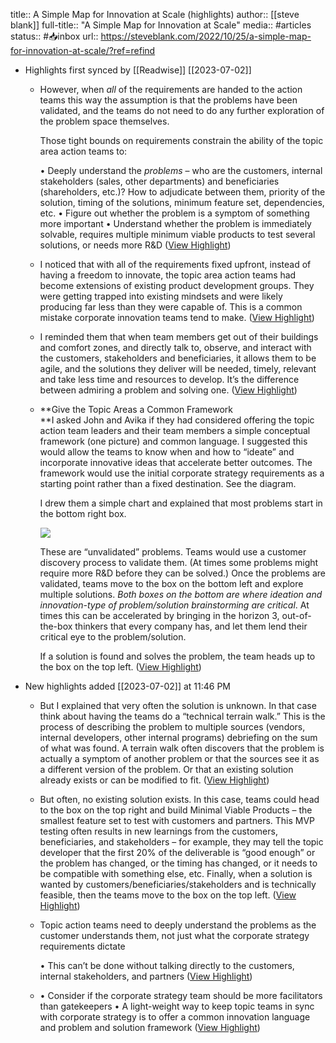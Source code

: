 title:: A Simple Map for Innovation at Scale (highlights)
author:: [[steve blank]]
full-title:: "A Simple Map for Innovation at Scale"
media:: #articles
status:: #📥inbox 
url:: https://steveblank.com/2022/10/25/a-simple-map-for-innovation-at-scale/?ref=refind

- Highlights first synced by [[Readwise]] [[2023\-07\-02]]
	- However, when *all* of the requirements are handed to the action teams this way the assumption is that the problems have been validated, and the teams do not need to do any further exploration of the problem space themselves.
	  
	  Those tight bounds on requirements constrain the ability of the topic area action teams to:
	  
	  •   Deeply understand the *problems* – who are the customers, internal stakeholders (sales, other departments) and beneficiaries (shareholders, etc.)? How to adjudicate between them, priority of the solution, timing of the solutions, minimum feature set, dependencies, etc.
	  •   Figure out whether the problem is a symptom of something more important
	  •   Understand whether the problem is immediately solvable, requires multiple minimum viable products to test several solutions, or needs more R&D ([View Highlight](https://read.readwise.io/read/01h4cgkyqy36gmqy5x18y6w1ye))
	- I noticed that with all of the requirements fixed upfront, instead of having a freedom to innovate, the topic area action teams had become extensions of existing product development groups. They were getting trapped into existing mindsets and were likely producing far less than they were capable of. This is a common mistake corporate innovation teams tend to make. ([View Highlight](https://read.readwise.io/read/01h4chs893s663xqg92rqeygr9))
	- I reminded them that when team members get out of their buildings and comfort zones, and directly talk to, observe, and interact with the customers, stakeholders and beneficiaries, it allows them to be agile, and the solutions they deliver will be needed, timely, relevant and take less time and resources to develop. It’s the difference between admiring a problem and solving one. ([View Highlight](https://read.readwise.io/read/01h4chsm3kwzvreys0evtv2kts))
	- **Give the Topic Areas a Common Framework  
	  **I asked John and Avika if they had considered offering the topic action team leaders and their team members a simple conceptual framework (one picture) and common language. I suggested this would allow the teams to know when and how to “ideate” and incorporate innovative ideas that accelerate better outcomes. The framework would use the initial corporate strategy requirements as a starting point rather than a fixed destination. See the diagram.
	  
	  I drew them a simple chart and explained that most problems start in the bottom right box.
	  
	  [![](https://i0.wp.com/steveblank.com/wp\-content/uploads/2022/10/Validating\-problems.jpg?fit=468%2C248&ssl=1)](https://i0.wp.com/steveblank.com/wp\-content/uploads/2022/10/Validating\-problems.jpg?ssl=1)
	  
	  These are “unvalidated” problems. Teams would use a customer discovery process to validate them. (At times some problems might require more R&D before they can be solved.) Once the problems are validated, teams move to the box on the bottom left and explore multiple solutions. *Both boxes on the bottom are where ideation and innovation\-type of problem/solution brainstorming are critical*. At times this can be accelerated by bringing in the horizon 3, out\-of\-the\-box thinkers that every company has, and let them lend their critical eye to the problem/solution.
	  
	  If a solution is found and solves the problem, the team heads up to the box on the top left. ([View Highlight](https://read.readwise.io/read/01h4chttb5600ww9w3ep18v413))
- New highlights added [[2023\-07\-02]] at 11:46 PM
	- But I explained that very often the solution is unknown. In that case think about having the teams do a “technical terrain walk.” This is the process of describing the problem to multiple sources (vendors, internal developers, other internal programs) debriefing on the sum of what was found. A terrain walk often discovers that the problem is actually a symptom of another problem or that the sources see it as a different version of the problem. Or that an existing solution already exists or can be modified to fit. ([View Highlight](https://read.readwise.io/read/01h4cwkjfpgw6gze4cd6azvqk0))
	- But often, no existing solution exists. In this case, teams could head to the box on the top right and build Minimal Viable Products – the smallest feature set to test with customers and partners. This MVP testing often results in new learnings from the customers, beneficiaries, and stakeholders – for example, they may tell the topic developer that the first 20% of the deliverable is “good enough” or the problem has changed, or the timing has changed, or it needs to be compatible with something else, etc. Finally, when a solution is wanted by customers/beneficiaries/stakeholders and is technically feasible, then the teams move to the box on the top left. ([View Highlight](https://read.readwise.io/read/01h4cwkrxpbv6xz48s7b145f0v))
	- Topic action teams need to deeply understand the problems as the customer understands them, not just what the corporate strategy requirements dictate
	  
	  •   This can’t be done without talking directly to the customers, internal stakeholders, and partners ([View Highlight](https://read.readwise.io/read/01h4cwm8q3jmvh96n5gstjbwj8))
	- •   Consider if the corporate strategy team should be more facilitators than gatekeepers
	  •   A light\-weight way to keep topic teams in sync with corporate strategy is to offer a common innovation language and problem and solution framework ([View Highlight](https://read.readwise.io/read/01h4cwmjwxca7cfsbhbv06yphr))